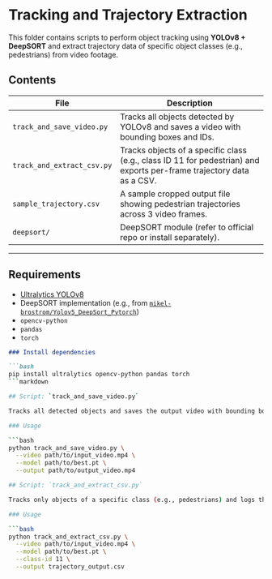 # Tracking and Trajectory Extraction

This folder contains scripts to perform object tracking using **YOLOv8 + DeepSORT** and extract trajectory data of specific object classes (e.g., pedestrians) from video footage.

## Contents

| File | Description |
|------|-------------|
| `track_and_save_video.py` | Tracks all objects detected by YOLOv8 and saves a video with bounding boxes and IDs. |
| `track_and_extract_csv.py` | Tracks objects of a specific class (e.g., class ID 11 for pedestrian) and exports per-frame trajectory data as a CSV. |
| `sample_trajectory.csv` | A sample cropped output file showing pedestrian trajectories across 3 video frames. |
| `deepsort/` | DeepSORT module (refer to official repo or install separately). |

---

## Requirements

- [Ultralytics YOLOv8](https://github.com/ultralytics/ultralytics)
- DeepSORT implementation (e.g., from [`mikel-brostrom/Yolov5_DeepSort_Pytorch`](https://github.com/mikel-brostrom/Yolov5_DeepSort_Pytorch))
- `opencv-python`
- `pandas`
- `torch`

```markdown
### Install dependencies

```bash
pip install ultralytics opencv-python pandas torch
```markdown

## Script: `track_and_save_video.py`

Tracks all detected objects and saves the output video with bounding boxes and ID labels.

### Usage

```bash
python track_and_save_video.py \
  --video path/to/input_video.mp4 \
  --model path/to/best.pt \
  --output path/to/output_video.mp4

## Script: `track_and_extract_csv.py`

Tracks only objects of a specific class (e.g., pedestrians) and logs their positions frame-by-frame to a CSV file.

### Usage

```bash
python track_and_extract_csv.py \
  --video path/to/input_video.mp4 \
  --model path/to/best.pt \
  --class-id 11 \
  --output trajectory_output.csv

